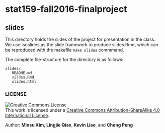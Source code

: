 # stat159-fall2016-finalproject

## slides

This directory holds the slides of the project for presentation in the class. We use isoslides as the slide framework to produce slides.Rmd, which can be reproduced with the makefile `make slides` commmand.

The complete file-structure for the directory is as follows:

```
slides/
   README.md
   sildes.Rmd
   slides.html
```

### LICENSE

<a rel="license" href="http://creativecommons.org/licenses/by-sa/4.0/"><img alt="Creative Commons License" style="border-width:0" src="https://i.creativecommons.org/l/by-sa/4.0/88x31.png" /></a><br />This work is licensed under a <a rel="license" href="http://creativecommons.org/licenses/by-sa/4.0/">Creative Commons Attribution-ShareAlike 4.0 International License</a>.

Author: **Minsu Kim**, **Lingjie Qiao**, **Kevin Liao**, and **Cheng Peng**
